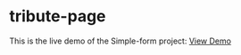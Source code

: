 # tribute-page


This is the live demo of the Simple-form project: [View Demo](https://deft-vacherin-1176ff.netlify.app/)